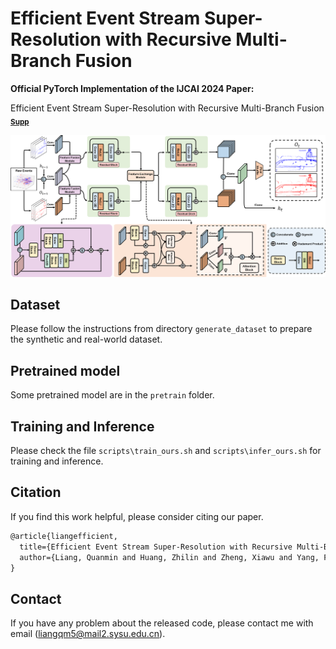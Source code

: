 # Efficient Event Stream Super-Resolution with Recursive Multi-Branch Fusion

**Official PyTorch Implementation of the IJCAI 2024 Paper:**

Efficient Event Stream Super-Resolution with Recursive Multi-Branch Fusion **</sub><br><sub>[Supp](doc/supp.pdf)</sub><br>**

<p align="left">
    <img src="doc/RMFNet.png"/>
  <br>
</p>

## Dataset

Please follow the instructions from directory `generate_dataset` to prepare the synthetic and real-world dataset.

## Pretrained model

Some pretrained model are in the `pretrain` folder.

## Training and Inference

Please check the file `scripts\train_ours.sh` and `scripts\infer_ours.sh` for training and inference. 

## Citation

If you find this work helpful, please consider citing our paper.

```latex
@article{liangefficient,
  title={Efficient Event Stream Super-Resolution with Recursive Multi-Branch Fusion},
  author={Liang, Quanmin and Huang, Zhilin and Zheng, Xiawu and Yang, Feidiao and Peng, Jun and Huang, Kai and Tian, Yonghong}
}
```


## Contact

If you have any problem about the released code, please contact me with email (liangqm5@mail2.sysu.edu.cn).
